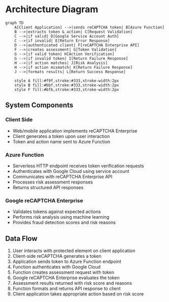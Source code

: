 # Architecture Diagram

```mermaid
graph TD
    A[Client Application] -->|sends reCAPTCHA token| B[Azure Function]
    B -->|extracts token & action| C[Request Validation]
    C -->|if valid| D[Google Service Account Auth]
    C -->|if invalid| E[Return Error Response]
    D -->|authenticated client| F[reCAPTCHA Enterprise API]
    F -->|creates assessment| G[Token Validation]
    G -->|if valid token| H[Action Verification]
    G -->|if invalid token| I[Return Failure Response]
    H -->|if action matches| J[Risk Analysis]
    H -->|if action mismatch| K[Return Failure Response]
    J -->|formats results| L[Return Success Response]
    
    style A fill:#f9f,stroke:#333,stroke-width:2px
    style B fill:#bbf,stroke:#333,stroke-width:2px
    style F fill:#bfb,stroke:#333,stroke-width:2px
```

## System Components

### Client Side
- Web/mobile application implements reCAPTCHA Enterprise
- Client generates a token upon user interaction
- Token and action name sent to Azure Function

### Azure Function
- Serverless HTTP endpoint receives token verification requests
- Authenticates with Google Cloud using service account
- Communicates with reCAPTCHA Enterprise API
- Processes risk assessment responses
- Returns structured API responses

### Google reCAPTCHA Enterprise
- Validates tokens against expected actions
- Performs risk analysis using machine learning
- Provides fraud detection scores and risk reasons

## Data Flow

1. User interacts with protected element on client application
2. Client-side reCAPTCHA generates a token
3. Application sends token to Azure Function endpoint
4. Function authenticates with Google Cloud
5. Function creates assessment request with token
6. Google reCAPTCHA Enterprise evaluates the token
7. Assessment results returned with risk score and reasons
8. Function formats and returns API response to client
9. Client application takes appropriate action based on risk score